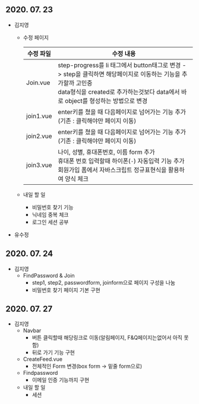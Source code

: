 ## 2020. 07. 23

- 김지영

  - 수정 페이지

    | 수정 파일 | 수정 내용                                                    |
    | --------- | ------------------------------------------------------------ |
    | Join.vue  | step-progress를 li 태그에서 button태그로 변경 -> step을 클릭하면 해당페이지로 이동하는 기능을 추가할까 고민중<br />data형식을 created로 추가하는것보다 data에서 바로 object를 형성하는 방법으로 변경 |
    | join1.vue | enter키를 쳤을 때 다음페이지로 넘어가는 기능 추가(기존 : 클릭해야만 페이지 이동) |
    | join2.vue | enter키를 쳤을 때 다음페이지로 넘어가는 기능 추가(기존 : 클릭해야만 페이지 이동) |
    | join3.vue | 나이, 성별, 휴대폰번호, 이름 form 추가<br />휴대폰 번호 입력할때 하이폰(`-`) 자동입력 기능 추가<br />회원가입 폼에서 자바스크립트 정규표현식을 활용하여 양식 체크 |

  - 내일 할 일

    - 비밀번호 찾기 기능
    - 닉네임 중복 체크
    - 로그인 세션 공부

- 유수정



## 2020. 07. 24

- 김지영
  - FindPassword & Join
    - step1, step2, passwordform, joinform으로 페이지 구성을 나눔
    - 비밀번호 찾기 페이지 기본 구현

## 2020. 07. 27

- 김지영
  - Navbar
    - 버튼 클릭할때 해당링크로 이동(알림페이지, F&Q페이지는없어서 아직 못함)
    - 뒤로 가기 기능 구현
  - CreateFeed.vue
    - 전체적인 Form 변경(box form -> 밑줄 form으로)
  - Findpassword
    - 이메일 인증 기능까지 구현
  - 내일 할 일 
    - 세션